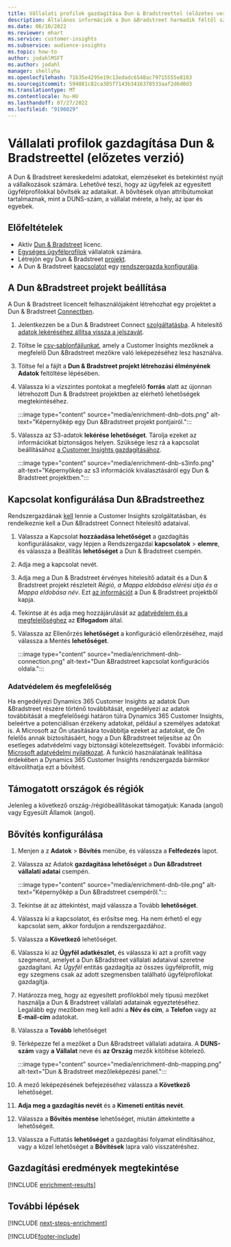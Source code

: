 ```yaml
---
title: Vállalati profilok gazdagítása Dun & Bradstreettel (előzetes verzió)
description: Általános információk a Dun &Bradstreet harmadik féltől származó gazdagításáról.
ms.date: 06/10/2022
ms.reviewer: mhart
ms.service: customer-insights
ms.subservice: audience-insights
ms.topic: how-to
author: jodahlMSFT
ms.author: jodahl
manager: shellyha
ms.openlocfilehash: 71b35e4295e19c13edadc6548ac79715555e8183
ms.sourcegitcommit: 594081c82ca385f7143b3416378533aaf2d6d0d3
ms.translationtype: MT
ms.contentlocale: hu-HU
ms.lasthandoff: 07/27/2022
ms.locfileid: "9196029"
---
```

# <a name="enrich-company-profiles-with-dun--bradstreet-preview"></a>Vállalati profilok gazdagítása Dun & Bradstreettel (előzetes verzió)

A Dun & Bradstreet kereskedelmi adatokat, elemzéseket és betekintést nyújt a vállalkozások számára. Lehetővé teszi, hogy az ügyfelek az egyesített ügyfélprofilokkal bővítsék az adataikat. A bővítések olyan attribútumokat tartalmaznak, mint a DUNS-szám, a vállalat mérete, a hely, az ipar és egyebek.

## <a name="prerequisites"></a>Előfeltételek

- Aktív [Dun & Bradstreet](https://www.dnb.com/marketing/media/give-your-data-a-boost.html?source=microsoft_audience_insights) licenc.
- [Egységes ügyfélprofilok](customer-profiles.md) vállalatok számára.
- Létrejön egy Dun & Bradstreet [projekt](#set-up-your-dun--bradstreet-project).
- A Dun & Bradstreet [kapcsolatot](connections.md) egy [rendszergazda konfigurálja](#configure-a-connection-for-dun--bradstreet).

## <a name="set-up-your-dun--bradstreet-project"></a>A Dun &Bradstreet projekt beállítása

A Dun & Bradstreet licencelt felhasználójaként létrehozhat egy projektet a Dun & Bradstreet [Connectben](https://connect.dnb.com?lead_source=microsoft_audienceinsights).

1. Jelentkezzen be a Dun & Bradstreet Connect [szolgáltatásba](https://connect.dnb.com?lead_source=microsoft_audienceinsights). A hitelesítő [adatok lekéréséhez állítsa vissza a jelszavát](https://sso.dnb.com/signin/forgot-password?lead_source=microsoft_audienceinsights).

1. Töltse le [csv-sablonfájlunkat](https://c360devenrichment.blob.core.windows.net/mapping/DnBCIdatamapping.csv), amely a Customer Insights mezőknek a megfelelő Dun &Bradstreet mezőkre való leképezéséhez lesz használva.

1. Töltse fel a fájlt a **Dun & Bradstreet projekt létrehozási élményének Adatok** feltöltése lépésében.

1. Válassza ki a vízszintes pontokat a megfelelő **forrás** alatt az újonnan létrehozott Dun & Bradstreet projektben az elérhető lehetőségek megtekintéséhez.

   :::image type="content" source="media/enrichment-dnb-dots.png" alt-text="Képernyőkép egy Dun &Bradstreet projekt pontjairól.":::

1. Válassza az S3-adatok **lekérése lehetőséget**. Tárolja ezeket az információkat biztonságos helyen. Szüksége lesz rá a kapcsolat beállításához [a Customer Insights gazdagításához](#configure-a-connection-for-dun--bradstreet).

   :::image type="content" source="media/enrichment-dnb-s3info.png" alt-text="Képernyőkép az s3 információk kiválasztásáról egy Dun & Bradstreet projektben.":::

## <a name="configure-a-connection-for-dun--bradstreet"></a>Kapcsolat konfigurálása Dun &Bradstreethez

Rendszergazdának [kell](permissions.md#admin) lennie a Customer Insights szolgáltatásban, és rendelkeznie kell a Dun &Bradstreet Connect hitelesítő adataival.

1. Válassza a Kapcsolat **hozzáadása lehetőséget** a gazdagítás konfigurálásakor, vagy lépjen a Rendszergazdai **kapcsolatok** > **elemre**, és válassza a Beállítás **lehetőséget** a Dun & Bradstreet csempén.

1. Adja meg a kapcsolat nevét.

1. Adja meg a Dun & Bradstreet érvényes hitelesítő adatait és a Dun & Bradstreet projekt részleteit *Régió, a Mappa eldobása elérési útja és a Mappa eldobása név*. Ezt [az információt](#set-up-your-dun--bradstreet-project) a Dun & Bradstreet projektből kapja.

1. Tekintse át és adja meg hozzájárulását az [adatvédelem és a megfelelőséghez](#data-privacy-and-compliance) az **Elfogadom** által.

1. Válassza az Ellenőrzés **lehetőséget** a konfiguráció ellenőrzéséhez, majd válassza a Mentés **lehetőséget**.

   :::image type="content" source="media/enrichment-dnb-connection.png" alt-text="Dun &Bradstreet kapcsolat konfigurációs oldala.":::

### <a name="data-privacy-and-compliance"></a>Adatvédelem és megfelelőség

Ha engedélyezi Dynamics 365 Customer Insights az adatok Dun &Bradstreet részére történő továbbítását, engedélyezi az adatok továbbítását a megfelelőségi határon túlra Dynamics 365 Customer Insights, beleértve a potenciálisan érzékeny adatokat, például a személyes adatokat is. A Microsoft az Ön utasítására továbbítja ezeket az adatokat, de Ön felelős annak biztosításáért, hogy a Dun &Bradstreet teljesítse az Ön esetleges adatvédelmi vagy biztonsági kötelezettségeit. További információ: [Microsoft adatvédelmi nyilatkozat](https://go.microsoft.com/fwlink/?linkid=396732).
A funkció használatának leállítása érdekében a Dynamics 365 Customer Insights rendszergazda bármikor eltávolíthatja ezt a bővítést.

## <a name="supported-countries-or-regions"></a>Támogatott országok és régiók

Jelenleg a következő ország-/régióbeállításokat támogatjuk: Kanada (angol) vagy Egyesült Államok (angol).

## <a name="configure-the-enrichment"></a>Bővítés konfigurálása

1. Menjen a z **Adatok** > **Bővítés** menübe, és válassza a **Felfedezés** lapot.

1. Válassza az Adatok **gazdagítása lehetőséget** a **Dun &Bradstreet vállalati adatai** csempén.

   :::image type="content" source="media/enrichment-dnb-tile.png" alt-text="Képernyőkép a Dun &Bradstreet csempéről.":::

1. Tekintse át az áttekintést, majd válassza a Tovább **lehetőséget**.

1. Válassza ki a kapcsolatot, és erősítse meg. Ha nem érhető el egy kapcsolat sem, akkor forduljon a rendszergazdához.

1. Válassza a **Következő** lehetőséget.

1. Válassza ki az **Ügyfél adatkészlet**, és válassza ki azt a profilt vagy szegmenst, amelyet a Dun &Bradstreet vállalati adataival szeretne gazdagítani. Az *Ügyfél* entitás gazdagítja az összes ügyfélprofilt, míg egy szegmens csak az adott szegmensben található ügyfélprofilokat gazdagítja.

1. Határozza meg, hogy az egyesített profilokból mely típusú mezőket használja a Dun & Bradstreet vállalati adatainak egyeztetéséhez. Legalább egy mezőben meg kell adni a **Név és cím**, a **Telefon** vagy az **E-mail-cím** adatokat.

1. Válassza a **Tovább** lehetőséget

1. Térképezze fel a mezőket a Dun &Bradstreet vállalati adataira. A **DUNS-szám** vagy **a Vállalat** neve és **az Ország** mezők kitöltése kötelező.

      :::image type="content" source="media/enrichment-dnb-mapping.png" alt-text="Dun & Bradstreet mezőleképezési panel.":::

1. A mező leképezésének befejezéséhez válassza a **Következő** lehetőséget.

1. **Adja meg a gazdagítás nevét** és a **Kimeneti entitás nevét**.

1. Válassza a **Bővítés mentése** lehetőséget, miután áttekintette a lehetőségeit.

1. Válassza a Futtatás **lehetőséget** a gazdagítási folyamat elindításához, vagy a közel lehetőséget a **Bővítések** lapra való visszatéréshez.

## <a name="view-enrichment-results"></a>Gazdagítási eredmények megtekintése

[!INCLUDE [enrichment-results](includes/enrichment-results.md)]

## <a name="next-steps"></a>További lépések

[!INCLUDE [next-steps-enrichment](includes/next-steps-enrichment.md)]

[!INCLUDE[footer-include](includes/footer-banner.md)]
